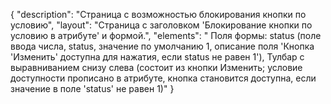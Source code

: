 {
"description": "Страница с возможностью блокирования кнопки по условию",
"layout": "Страница с заголовком 'Блокирование кнопки  по условию в атрибуте' и формой.",
"elements": " Поля формы: status (поле ввода числа, status, значение по умолчанию 1, описание поля 'Кнопка 'Изменить' доступна для нажатия, если status не равен 1'), Тулбар с выравниванием снизу слева (состоит из кнопки Изменить; условие доступности прописано в атрибуте, кнопка становится доступна, если значение в поле 'status' не равен 1)"
}